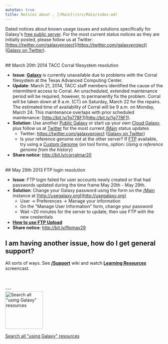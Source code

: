 ```yaml
---
autotoc: true
title: Notices about , [/Main](/src/Main/index.md)
---
```


 
Dated notices about known usage issues and solutions specifically for Galaxy's [free public server](/Main). For the most current status notices as they are initially posted, please follow us at Twitter: [https://twitter.com/galaxyproject](https://twitter.com/galaxyproject) ([Galaxy on Twitter](/src/GalaxyOnTwitter/index.md)).



<br />
## March 20th 2014 TACC Corral filesystem resolution

* **Issue**: **[Galaxy](http://usegalaxy.org)** is currently unavailable due to problems with the Corral filesystem at the Texas Advanced Computing Center. 
* **Update**: March 21, 2014, TACC staff members identified the cause of the intermittent access to Corral. An unscheduled, extended maintenance period will be required, however, to permanently fix the problem. Corral will be taken down at 9 a.m. (CT) on Saturday, March 22 for the repairs. The estimated time of availability of Corral will be 9 a.m. on Monday, March 24. This maintenance overlaps with prior scheduled maintenance: [http://bit.ly/1g778F1](http://bit.ly/1g778F1).
* **Solution**: Use another [Public Galaxy](/PublicGalaxyServers) or start up your own [Cloud Galaxy](/Cloud), plus follow us at [Twitter](https://twitter.com/galaxyproject) for the most current [/Main](/src/Main/index.md) status updates
  * Twitter: https://twitter.com/galaxyproject ([Galaxy on Twitter](/src/GalaxyOnTwitter/index.md))
  * Is your reference genome not at the other server? If [FTP](/FTPUpload) available, try using a [Custom Genome](/src/Support/index.md#custom_reference_genome) (on tool forms, option: *Using a reference genome from the history*)
* **Share notice**: http://bit.ly/corralmar20

<br />
## May 29th 2013 FTP login resolution

* **Issue**: FTP login failed for user accounts newly created or that had passwords updated during the time frame May 20th - May 29th.
* **Solution**: Change your Galaxy password using the form on the [/Main](/Main) instance at [http://usegalaxy.org](http://usegalaxy.org) 
  * User -> Preferences -> Manage your information
  * On the "Manage User Information" form, change your password
  * Wait ~20 minutes for the server to update, then use FTP with the new credentials
* **[How to use FTP Upload](/FTPUpload)**
* **Share notice**: http://bit.ly/ftpmay29

## I am having another issue, how do I get general support?

All sorts of ways.  See **[/Support](/Support)** wiki and watch **[Learning Resources](http://vimeo.com/channels/usegalaxy/75940376)** screencast.

<br />
<br />
---

<div class='center'>
<a href='http://galaxyproject.org/search/usegalaxy'><img src='/Images/Logos/UseGalaxySearch.png' alt='Search all "using Galaxy" resources' width="120" /></a>

[Search all "using Galaxy" resources](http://galaxyproject.org/search/usegalaxy)
</div>
